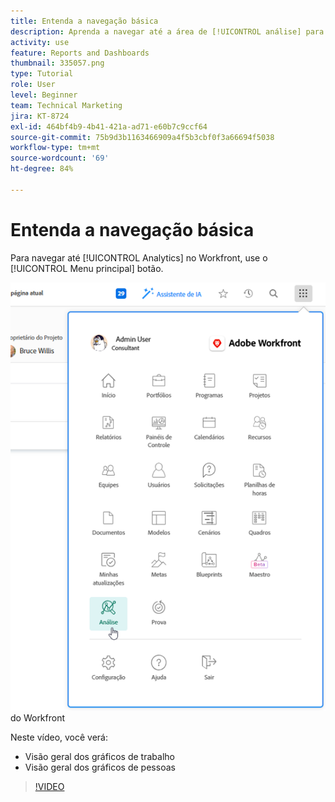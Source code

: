 ```yaml
---
title: Entenda a navegação básica
description: Aprenda a navegar até a área de [!UICONTROL análise] para obter uma visão geral de gráficos de trabalho e de pessoas no Workfront.
activity: use
feature: Reports and Dashboards
thumbnail: 335057.png
type: Tutorial
role: User
level: Beginner
team: Technical Marketing
jira: KT-8724
exl-id: 464bf4b9-4b41-421a-ad71-e60b7c9ccf64
source-git-commit: 75b9d3b1163466909a4f5b3cbf0f3a66694f5038
workflow-type: tm+mt
source-wordcount: '69'
ht-degree: 84%

---
```


# Entenda a navegação básica

Para navegar até [!UICONTROL Analytics] no Workfront, use o [!UICONTROL Menu principal] botão.

![Uma imagem mostrando como encontrar o recurso de [!UICONTROL análise] no [!UICONTROL menu principal]](assets/Navigate-NWE.png) do Workfront

Neste vídeo, você verá:

* Visão geral dos gráficos de trabalho
* Visão geral dos gráficos de pessoas

>[!VIDEO](https://video.tv.adobe.com/v/335057/?quality=12&learn=on)

